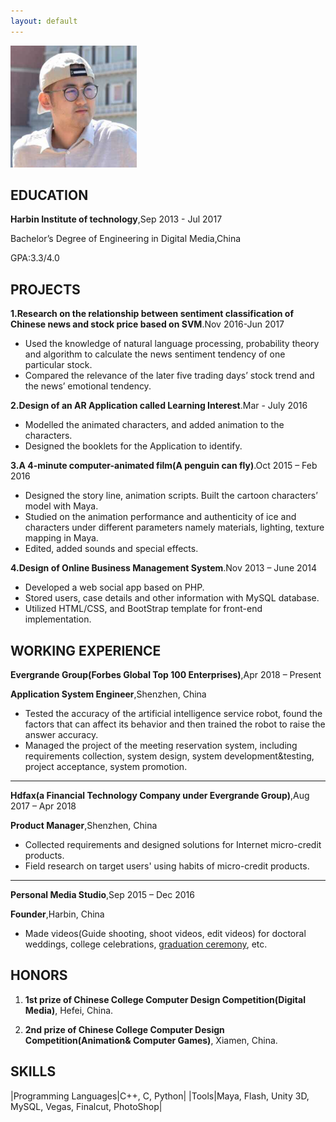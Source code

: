 ```yaml
---
layout: default
---
```


<img class="profile-picture" src="neil.jpg">

## EDUCATION

**Harbin Institute of technology**,Sep 2013 - Jul 2017

Bachelor’s Degree of Engineering in Digital Media,China

GPA:3.3/4.0

## PROJECTS

**1.Research on the relationship between sentiment classification of Chinese news and stock price based on SVM**.Nov 2016-Jun 2017

* Used the knowledge of natural language processing, probability theory and algorithm to calculate the news sentiment tendency of one particular stock.
* Compared the relevance of the later five trading days’ stock trend and the news’ emotional tendency. 

**2.Design of an AR Application called Learning Interest**.Mar - July 2016

* Modelled the animated characters, and added animation to the characters.
* Designed the booklets for the Application to identify. 

**3.A 4-minute computer-animated film(A penguin can fly)**.Oct 2015 – Feb 2016

* Designed the story line, animation scripts. Built the cartoon characters’ model with Maya.
* Studied on the animation performance and authenticity of ice and characters under different parameters namely materials, lighting, texture mapping in Maya.
* Edited, added sounds and special effects.

**4.Design of Online Business Management System**.Nov 2013 – June 2014

* Developed a web social app based on PHP.
* Stored users, case details and other information with MySQL database.
* Utilized HTML/CSS, and BootStrap template for front-end implementation.

## WORKING EXPERIENCE

**Evergrande Group(Forbes Global Top 100 Enterprises)**,Apr 2018 – Present

**Application System Engineer**,Shenzhen, China

* Tested the accuracy of the artificial intelligence service robot, found the factors that can affect its behavior and then trained the robot to raise the answer accuracy.
* Managed the project of the meeting reservation system, including requirements collection, system design, system development&testing, project acceptance, system promotion.

---

**Hdfax(a Financial Technology Company under Evergrande Group)**,Aug 2017 – Apr 2018

**Product Manager**,Shenzhen, China

* Collected requirements and designed solutions for Internet micro-credit products.
* Field research on target users' using habits of micro-credit products.

---

**Personal Media Studio**,Sep 2015 – Dec 2016

**Founder**,Harbin, China

* Made videos(Guide shooting, shoot videos, edit videos) for doctoral weddings, college celebrations, [graduation ceremony](https://youtu.be/6mzzg3Xrg5w), etc.

## HONORS

1. **1st prize of Chinese College Computer Design Competition(Digital Media)**, Hefei, China. 

2. **2nd prize of Chinese College Computer Design Competition(Animation& Computer Games)**, Xiamen, China.

## SKILLS
|Programming Languages|C++, C, Python|
|Tools|Maya, Flash, Unity 3D, MySQL, Vegas, Finalcut, PhotoShop|
